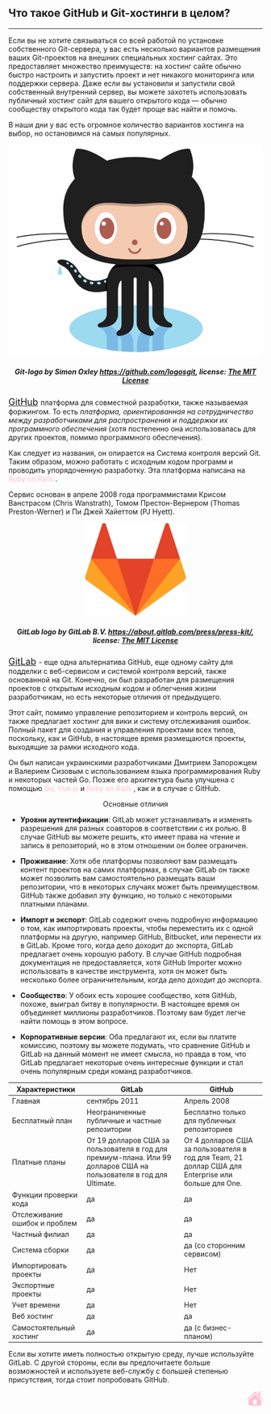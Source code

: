 ## Что такое GitHub и Git-хостинги в целом? 
---
 Если вы не хотите связываться со всей работой по установке собственного Git-сервера, у вас есть несколько вариантов размещения ваших Git-проектов на внешних специальных хостинг сайтах. Это предоставляет множество преимуществ: на хостинг сайте обычно быстро настроить и запустить проект и нет никакого мониторинга или поддержки сервера. Даже если вы установили и запустили свой собственный внутренний сервер, вы можете захотеть использовать публичный хостинг сайт для вашего открытого кода — обычно сообществу открытого кода так будет проще вас найти и помочь.

В наши дни у вас есть огромное количество вариантов хостинга на выбор, но остановимся на самых популярных. 



![github-logo](./assets/Octocat.png ) 

##### <p align = "center"> Git-logo by Simon Oxley https://github.com/logosgit, license: [The MIT License](https://opensource.org/licenses/mit-license.php)



 <font size="4"> [GitHub](https://github.com) </font> платформа для совместной разработки, также называемая форжингом. То есть *платформа, ориентированная на сотрудничество между разработчиками для распространения и поддержки их программного обеспечения* (хотя постепенно она использовалась для других проектов, помимо программного обеспечения).

Как следует из названия, он опирается на Система контроля версий Git. Таким образом, можно работать с исходным кодом программ и проводить упорядоченную разработку. Эта платформа написана на <span style="color:pink"> Ruby on Rails </span>.

Сервис основан в апреле 2008 года программистами Крисом Ванстрасом (Chris Wanstrath), Томом Престон-Вернером (Thomas Preston-Werner) и Пи Джей Хайеттом (PJ Hyett).

 <p align = "center"> <img src="./assets/gitlab.svg" width="200"> 


##### <center> GitLab logo by GitLab B.V. https://about.gitlab.com/press/press-kit/, license: [The MIT License](https://opensource.org/licenses/mit-license.php) </center>

<font size="4"> [GitLab](https://about.gitlab.com) </font> - еще одна альтернатива GitHub, еще одному сайту для подделки с веб-сервисом и системой контроля версий, также основанной на Git. Конечно, он был разработан для размещения проектов с открытым исходным кодом и облегчения жизни разработчикам, но есть некоторые отличия от предыдущего.

Этот сайт, помимо управление репозиторием и контроль версий, он также предлагает хостинг для вики и систему отслеживания ошибок. Полный пакет для создания и управления проектами всех типов, поскольку, как и GitHub, в настоящее время размещаются проекты, выходящие за рамки исходного кода.

Он был написан украинскими разработчиками Дмитрием Запорожцем и Валерием Сизовым с использованием языка программирования Ruby и некоторых частей Go. Позже его архитектура была улучшена с помощью <span style="color:pink"> Go, Vue.js </span> и <span style="color:pink"> Ruby on Rails </span>, как и в случае с GitHub.

 <center> Основные отличия</center>


* **Уровни аутентификации**: GitLab может устанавливать и изменять разрешения для разных соавторов в соответствии с их ролью. В случае GitHub вы можете решить, кто имеет права на чтение и запись в репозиторий, но в этом отношении он более ограничен.

* **Проживание**: Хотя обе платформы позволяют вам размещать контент проектов на самих платформах, в случае GitLab он также может позволить вам самостоятельно размещать ваши репозитории, что в некоторых случаях может быть преимуществом. GitHub также добавил эту функцию, но только с некоторыми платными планами.

* **Импорт и экспорт**: GitLab содержит очень подробную информацию о том, как импортировать проекты, чтобы переместить их с одной платформы на другую, например GitHub, Bitbucket, или перенести их в GitLab. Кроме того, когда дело доходит до экспорта, GitLab предлагает очень хорошую работу. В случае GitHub подробная документация не предоставляется, хотя GitHub Importer можно использовать в качестве инструмента, хотя он может быть несколько более ограничительным, когда дело доходит до экспорта.

* **Сообщество**: У обоих есть хорошее сообщество, хотя GitHub, похоже, выиграл битву в популярности. В настоящее время он объединяет миллионы разработчиков. Поэтому вам будет легче найти помощь в этом вопросе.
* **Корпоративные версии**: Оба предлагают их, если вы платите комиссию, поэтому вы можете подумать, что сравнение GitHub и GitLab на данный момент не имеет смысла, но правда в том, что GitLab предлагает некоторые очень интересные функции и стал очень популярным среди команд разработчиков.


Характеристики|	GitLab	|GitHub
---|---|---
Главная|	сентябрь 2011|	Апрель 2008
Бесплатный план	|Неограниченные публичные и частные репозитории	|Бесплатно только для публичных репозиториев
Платные планы|	От 19 долларов США за пользователя в год для премиум-плана. Или 99 долларов США на пользователя в год для Ultimate.	|От 4 долларов США за пользователя в год для Team, 21 доллар США для Enterprise или больше для One.
Функции проверки кода|	да	|да
Отслеживание ошибок и проблем	|да|	да
Частный филиал|	да|	да|
Система сборки|	да	|да (со сторонним сервисом)
Импортировать проекты|	да|	Нет
Экспортные проекты	|да	|Нет
Учет времени	|да	|Нет
Веб хостинг	|да	|да
Самостоятельный хостинг	|да	|да (с бизнес-планом)

Если вы хотите иметь полностью открытую среду, лучше используйте GitLab. С другой стороны, если вы предпочитаете больше возможностей и используете веб-службу с большей степенью присутствия, тогда стоит попробовать GitHub.<p align = "right"> [![](/assets/pngwing.com-2.png)](./readme.md "домой") 